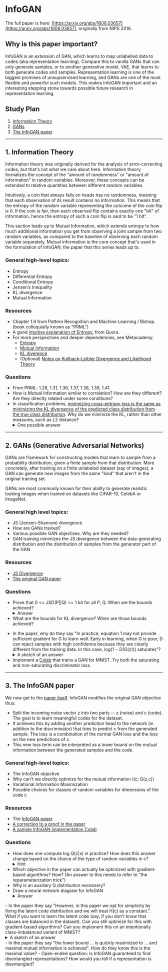 # InfoGAN

The full paper is here: [https://arxiv.org/abs/1606.03657](https://arxiv.org/abs/1606.03657), originally from NIPS 2016.

## Why is this paper important?

InfoGAN is an extension of GAN, which learns to map unlabelled data to codes (aka representation learning). Compare this to vanilla GANs that can only generate samples, or to another generative model, VAE, that learns to both generate codes and samples. Representation learning is one of the biggest promises of unsupservised learning, and GANs are one of the most flexible and powerful such models. This makes InfoGAN important and an interesting stepping stone towards possible future research in representation learning.

## Study Plan

1. [Information Theory](#1-information-theory)
2. [GANs](#2-gans-generative-adversarial-networks)
3. [The InfoGAN paper](#3-the-infogan-paper)

***

## 1. Information Theory

Information theory was originally derived for the analysis of error-correcting codes, but that's not what we care about here. Information theory formalizes the concept of the "amount of randomness" or "amount of information" in random variables. Moreover, these concepts can be extended to relative quantities between different random variables.

Intuitively, a coin that always falls on heads has no randomness, meaning that each observation of its result contains no information. This means that the entropy of the random variable representing the outcome of the coin flip is 0. If the coin is fair, then each observed flip contains exactly one "bit" of information, hence the entropy of such a coin flip is said to be "1 bit".

This section leads up to Mutual Information, which extends entropy to how much additional information you get from observing a joint sample from two random variables, as compared to the baseline of observing each random variable separately. Mutual information is the core concept that's used in the formulation of InfoGAN, the paper that this series leads up to.

### General high-level topics:

 - Entropy
 - Differential Entropy
 - Conditional Entropy
 - Jensen’s Inequality
 - KL divergence
 - Mutual Information

### Resources

 - Chapter 1.6 from Pattern Recognition and Machine Learning / Bishop. (book colloquially known as "PRML")
 - A good [intuitive explanation of Entropy](https://www.quora.com/What-is-an-intuitive-explanation-of-the-concept-of-entropy-in-information-theory/answer/Peter-Gribble), from Quora.
 - For more perspectives and deeper dependencies, see Metacademy:
   - [Entropy](https://metacademy.org/graphs/concepts/entropy)
   - [Mutual Information](https://metacademy.org/graphs/concepts/mutual_information)
   - [KL diverence](https://metacademy.org/graphs/concepts/kl_divergence)
   - (Optional) [Notes on Kullback-Leibler Divergence and Likelihood Theory](https://arxiv.org/pdf/1404.2000.pdf)

### Questions
 - From PRML: 1.28, 1.31, 1.36, 1.37, 1.38, 1.39, 1.41.
 - How is Mutual Information similar to correlation? How are they different? Are they directly related under some conditions?
 - In classification problems, [minimizing cross-entropy loss is the same as minimizing the KL divergence 
   of the predicted class distribution from the true class distribution](https://ai.stackexchange.com/questions/3065/why-has-cross-entropy-become-the-classification-standard-loss-function-and-not-k/4185). Why do we minimize the KL, rather
   than other measures, such as L2 distance?
   <details><summary>One possible answer</summary>
   In classification problem: One natural measure of “goodness” is the likelihood or marginal prob of observed values. By definition, it’s P(Y | X; params), which is Sum_i P(Y = yi | X; params). This says that we want to maximize the probability of producing the “correct” yi class only, and don’t really care to push down the probability of incorrect class like L2 loss would.
   <br />
   E.g., suppose the true label y = [0, 1, 0] (one-hot of class label {1, 2, 3}), and the softmax of the final layer in NN is y’ = [0.2, 0.5, 0.3]. One could use L2 between these two distributions, but if instead we minimize KL divergence KL(y || y’), which is equivalent to minimizing cross-entropy loss (the standard loss everyone uses to solve this problem), we would compute 0 * log(0) + 1 * log (0.5) + 0 * log(0) = log(0.5), which describes exactly the log likelihood of the label being class 2 for this particular training example. Here choosing to minimize KL means we’re maximizing the data likelihood. I think it could also be reasonable to use L2, but we would be maximizing the data likelihood + “unobserved anti-likelihood” :) (my made up word) meaning we want to kill off all those probabilities of predicting wrong labels as well. Another reason L2 is less prefered might be that L2 involves looping over all class labels whereas KL can look only at the correct class when computing the loss.
   </details>

***

## 2. GANs (Generative Adversarial Networks)

GANs are framework for constructing models that learn to sample from a
probability distribution, given a finite sample from that distribution.
More concretely, after training on a finite unlabeled dataset (say of images), 
a GAN can generate new images from the same "kind" that aren't in the original
training set.

GANs are most commonly known for their ability to generate realistic
looking images when trained on datasets like CIFAR-10, CelebA or ImageNet.

### General high level topics:
 - JS (Jensen-Shannon) divergence
 - How are GANs trained?
 - Various possible GAN objectives. Why are they needed?
 - GAN training minimizes the JS divergence between the data-generating distribution and the distribution of samples from the generator part of the GAN

### Resources
 - [JS Divergence](https://en.wikipedia.org/wiki/Jensen%E2%80%93Shannon_divergence)
 - [The original GAN paper](https://arxiv.org/abs/1406.2661)

### Questions
  - Prove that 0 <= JSD(P||Q) <= 1 bit for all P, Q. When are the bounds achieved?
    <details><summary>Answer</summary>Start <a href="https://en.wikipedia.org/wiki/Jensen-Shannon_divergence#Relation_to_mutual_information">here</a>
    </details>
  - What are the bounds for KL divergence? When are those bounds achieved?
<!--- TODO:  - Why is it called the Jensen-Shannon divergence? --->
  - In the paper, why do they say “In practice, equation 1 may not provide sufficient gradient for G to learn well. Early in learning, when G is poor, D can reject samples with high confidence because they are clearly different from the training data. In this case, log(1 − D(G(z))) saturates”?
    <details><summary>A sketch of an answer</summary>
      <a href="/assets/gan_gradient.pdf">Understanding the vanishing generator gradients point in the GAN paper</a>
    </details>
  - Implement a [Colab](https://colab.research.google.com/) that trains a GAN for MNIST. Try both the saturating and non-saturating discriminator loss.

***

## 3. The InfoGAN paper

We now get to the [paper itself](https://arxiv.org/abs/1606.03657). InfoGAN modifies the original GAN objective thus:
 - Split the incoming noise vector z into two parts -- z (noise) and c (code). The goal is to learn meaningful codes for the dataset.
 - It achieves this by adding another prediction head to the network (in addition to the discriminator) that tries to predict c from the generated sample. The loss is a combination of the normal GAN loss and the loss on the new predictions of c.
 - This new loss term can be interpreted as a lower bound on the mutual information between the generated samples and the code.

### General high-level topics:

 - The InfoGAN objective
 - Why can't we directly optimize for the mutual information I(c; G(z,c))
 - Variational Information Maximization
 - Possible choices for classes of random variables for dimensions of the code c

### Resources

 - The [InfoGAN paper](https://arxiv.org/abs/1606.03657)
 - [A correction to a proof in the paper](http://aoliver.org/assets/correct-proof-of-infogan-lemma.pdf)
 - [A sample InfoGAN implementation Colab](https://drive.google.com/file/d/1JkCI_n2U2i6DFU8NKk3P6EkPo3ZTKAaq/view?usp=sharing)

### Questions

 - How does one compute log Q(c|x) in practice? How does this answer change based on the choice of the type of random variables in c?
    <details><summary>Hint</summary>
      What is log Q(c|x) when c is a Gaussian centered at f_theta(x)? What about when c is the output of a softmax?
      <br />
      See section 6.
    </details>
 - Which objective in the paper can actually be optimized with gradient-based algorithms? How? (An answer to this needs to refer to "the reparameterization trick")
 - Why is an auxiliary Q distribution necessary?
 - Draw a neural network diagram for InfoGAN
   <details><summary>Answer</summary>
     There is a good diagram in <a href="https://towardsdatascience.com/infogan-generative-adversarial-networks-part-iii-380c0c6712cd">this blog post</a>
  </details>
 - In the paper they say "However, in this paper we opt for
simplicity by fixing the latent code distribution and we will treat H(c) as a constant.". What if you want to learn
the latent code (say, if you don't know that classes are balanced in the dataset). Can you still optimize for this with gradient-based algorithms? Can you implement this on an intentionally class-imbalanced variant of MNIST?
    <details><summary>A sketch of an answer</summary>
    You could imagine learning the parameters of the distribution of c, if you can get H(c) to be a differentiable function of those parameters.</details>
 - In the paper they say "the lower bound ... is quickly maximized to ... and maximal mutual information is achieved". How do they know this is the maximal value?
 - Open-ended question: Is InfoGAN guaranteed to find disentangled representations? How would you tell if a representation is disentangled?
